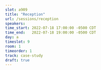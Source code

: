 ```yaml
---
slot: a909
title: "Reception"
url: /sessions/reception
speakers:
time_start: 2022-07-18 17:00:00 -0500 CDT
time_end:   2022-07-18 19:00:00 -0500 CDT
day: a
timeslot: 9
room: 1
timeorder: 1
track: case-study
draft: true
---
```


